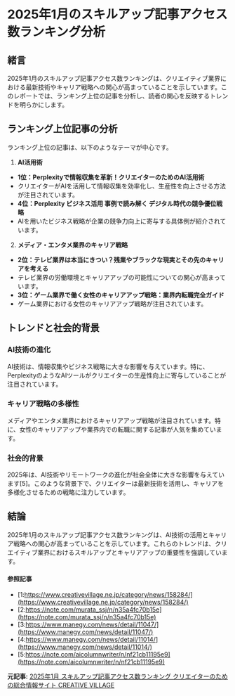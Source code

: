 # 2025年1月のスキルアップ記事アクセス数ランキング分析

## 緒言

2025年1月のスキルアップ記事アクセス数ランキングは、クリエイティブ業界における最新技術やキャリア戦略への関心が高まっていることを示しています。このレポートでは、ランキング上位の記事を分析し、読者の関心を反映するトレンドを明らかにします。

## ランキング上位記事の分析

ランキング上位の記事は、以下のようなテーマが中心です。

1. **AI活用術**
 - **1位：Perplexityで情報収集を革新！クリエイターのためのAI活用術**
 - クリエイターがAIを活用して情報収集を効率化し、生産性を向上させる方法が注目されています。
 - **4位：Perplexity ビジネス活用 事例で読み解く デジタル時代の競争優位戦略**
 - AIを用いたビジネス戦略が企業の競争力向上に寄与する具体例が紹介されています。

2. **メディア・エンタメ業界のキャリア戦略**
 - **2位：テレビ業界は本当にきつい？残業やブラックな現実とその先のキャリアを考える**
 - テレビ業界の労働環境とキャリアアップの可能性についての関心が高まっています。
 - **3位：ゲーム業界で働く女性のキャリアアップ戦略：業界内転職完全ガイド**
 - ゲーム業界における女性のキャリアアップ戦略が注目されています。

## トレンドと社会的背景

### AI技術の進化

AI技術は、情報収集やビジネス戦略に大きな影響を与えています。特に、PerplexityのようなAIツールがクリエイターの生産性向上に寄与していることが注目されています。

### キャリア戦略の多様性

メディアやエンタメ業界におけるキャリアアップ戦略が注目されています。特に、女性のキャリアアップや業界内での転職に関する記事が人気を集めています。

### 社会的背景

2025年は、AI技術やリモートワークの進化が社会全体に大きな影響を与えています[5]。このような背景下で、クリエイターは最新技術を活用し、キャリアを多様化させるための戦略に注力しています。

## 結論

2025年1月のスキルアップ記事アクセス数ランキングは、AI技術の活用とキャリア戦略への関心が高まっていることを示しています。これらのトレンドは、クリエイティブ業界におけるスキルアップとキャリアアップの重要性を強調しています。

#### 参照記事
- [1:https://www.creativevillage.ne.jp/category/news/158284/](https://www.creativevillage.ne.jp/category/news/158284/)
- [2:https://note.com/murata_ssj/n/n35a4fc70b15e](https://note.com/murata_ssj/n/n35a4fc70b15e)
- [3:https://www.manegy.com/news/detail/11047/](https://www.manegy.com/news/detail/11047/)
- [4:https://www.manegy.com/news/detail/11014/](https://www.manegy.com/news/detail/11014/)
- [5:https://note.com/aicolumnwriter/n/nf21cb11195e9](https://note.com/aicolumnwriter/n/nf21cb11195e9)


**元記事:** [2025年1月 スキルアップ記事アクセス数ランキング クリエイターのための総合情報サイト CREATIVE VILLAGE](https://www.creativevillage.ne.jp/category/news/158297/)